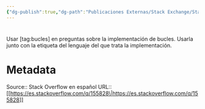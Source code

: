 ```yaml
---
{"dg-publish":true,"dg-path":"Publicaciones Externas/Stack Exchange/Stack Overflow en español/es.stackoverflow.com-155828.md","permalink":"/publicaciones-externas/stack-exchange/stack-overflow-en-espanol/es-stackoverflow-com-155828/","hide":true,"noteIcon":"default","created":"2024-04-03T12:49:10.506-06:00","updated":"2024-04-05T16:43:53.590-06:00"}
---
```


# 

Usar [tag:bucles] en preguntas sobre la implementación de bucles. Usarla junto con la etiqueta del lenguaje del que trata la implementación.

# Metadata
Source:: Stack Overflow en español
URL:: [[https://es.stackoverflow.com/q/155828\|https://es.stackoverflow.com/q/155828]]

